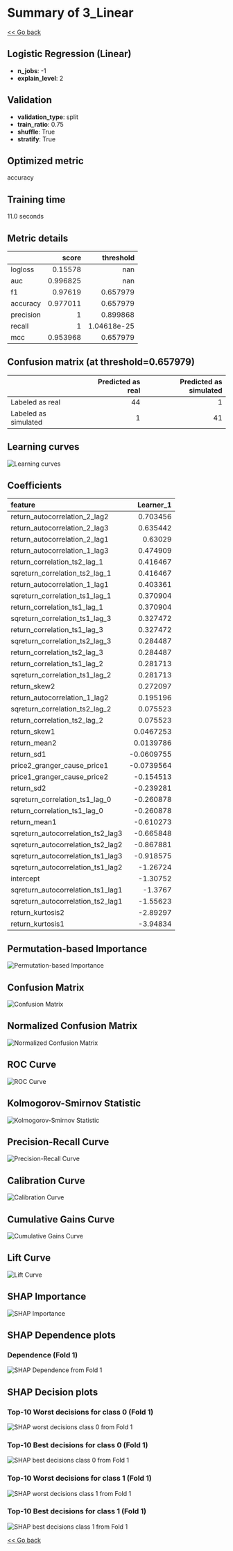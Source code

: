 # Summary of 3_Linear

[<< Go back](../README.md)


## Logistic Regression (Linear)
- **n_jobs**: -1
- **explain_level**: 2

## Validation
 - **validation_type**: split
 - **train_ratio**: 0.75
 - **shuffle**: True
 - **stratify**: True

## Optimized metric
accuracy

## Training time

11.0 seconds

## Metric details
|           |    score |     threshold |
|:----------|---------:|--------------:|
| logloss   | 0.15578  | nan           |
| auc       | 0.996825 | nan           |
| f1        | 0.97619  |   0.657979    |
| accuracy  | 0.977011 |   0.657979    |
| precision | 1        |   0.899868    |
| recall    | 1        |   1.04618e-25 |
| mcc       | 0.953968 |   0.657979    |


## Confusion matrix (at threshold=0.657979)
|                      |   Predicted as real |   Predicted as simulated |
|:---------------------|--------------------:|-------------------------:|
| Labeled as real      |                  44 |                        1 |
| Labeled as simulated |                   1 |                       41 |

## Learning curves
![Learning curves](learning_curves.png)

## Coefficients
| feature                           |   Learner_1 |
|:----------------------------------|------------:|
| return_autocorrelation_2_lag2     |   0.703456  |
| return_autocorrelation_2_lag3     |   0.635442  |
| return_autocorrelation_2_lag1     |   0.63029   |
| return_autocorrelation_1_lag3     |   0.474909  |
| return_correlation_ts2_lag_1      |   0.416467  |
| sqreturn_correlation_ts2_lag_1    |   0.416467  |
| return_autocorrelation_1_lag1     |   0.403361  |
| sqreturn_correlation_ts1_lag_1    |   0.370904  |
| return_correlation_ts1_lag_1      |   0.370904  |
| sqreturn_correlation_ts1_lag_3    |   0.327472  |
| return_correlation_ts1_lag_3      |   0.327472  |
| sqreturn_correlation_ts2_lag_3    |   0.284487  |
| return_correlation_ts2_lag_3      |   0.284487  |
| return_correlation_ts1_lag_2      |   0.281713  |
| sqreturn_correlation_ts1_lag_2    |   0.281713  |
| return_skew2                      |   0.272097  |
| return_autocorrelation_1_lag2     |   0.195196  |
| sqreturn_correlation_ts2_lag_2    |   0.075523  |
| return_correlation_ts2_lag_2      |   0.075523  |
| return_skew1                      |   0.0467253 |
| return_mean2                      |   0.0139786 |
| return_sd1                        |  -0.0609755 |
| price2_granger_cause_price1       |  -0.0739564 |
| price1_granger_cause_price2       |  -0.154513  |
| return_sd2                        |  -0.239281  |
| sqreturn_correlation_ts1_lag_0    |  -0.260878  |
| return_correlation_ts1_lag_0      |  -0.260878  |
| return_mean1                      |  -0.610273  |
| sqreturn_autocorrelation_ts2_lag3 |  -0.665848  |
| sqreturn_autocorrelation_ts2_lag2 |  -0.867881  |
| sqreturn_autocorrelation_ts1_lag3 |  -0.918575  |
| sqreturn_autocorrelation_ts1_lag2 |  -1.26724   |
| intercept                         |  -1.30752   |
| sqreturn_autocorrelation_ts1_lag1 |  -1.3767    |
| sqreturn_autocorrelation_ts2_lag1 |  -1.55623   |
| return_kurtosis2                  |  -2.89297   |
| return_kurtosis1                  |  -3.94834   |


## Permutation-based Importance
![Permutation-based Importance](permutation_importance.png)
## Confusion Matrix

![Confusion Matrix](confusion_matrix.png)


## Normalized Confusion Matrix

![Normalized Confusion Matrix](confusion_matrix_normalized.png)


## ROC Curve

![ROC Curve](roc_curve.png)


## Kolmogorov-Smirnov Statistic

![Kolmogorov-Smirnov Statistic](ks_statistic.png)


## Precision-Recall Curve

![Precision-Recall Curve](precision_recall_curve.png)


## Calibration Curve

![Calibration Curve](calibration_curve_curve.png)


## Cumulative Gains Curve

![Cumulative Gains Curve](cumulative_gains_curve.png)


## Lift Curve

![Lift Curve](lift_curve.png)



## SHAP Importance
![SHAP Importance](shap_importance.png)

## SHAP Dependence plots

### Dependence (Fold 1)
![SHAP Dependence from Fold 1](learner_fold_0_shap_dependence.png)

## SHAP Decision plots

### Top-10 Worst decisions for class 0 (Fold 1)
![SHAP worst decisions class 0 from Fold 1](learner_fold_0_shap_class_0_worst_decisions.png)
### Top-10 Best decisions for class 0 (Fold 1)
![SHAP best decisions class 0 from Fold 1](learner_fold_0_shap_class_0_best_decisions.png)
### Top-10 Worst decisions for class 1 (Fold 1)
![SHAP worst decisions class 1 from Fold 1](learner_fold_0_shap_class_1_worst_decisions.png)
### Top-10 Best decisions for class 1 (Fold 1)
![SHAP best decisions class 1 from Fold 1](learner_fold_0_shap_class_1_best_decisions.png)

[<< Go back](../README.md)
